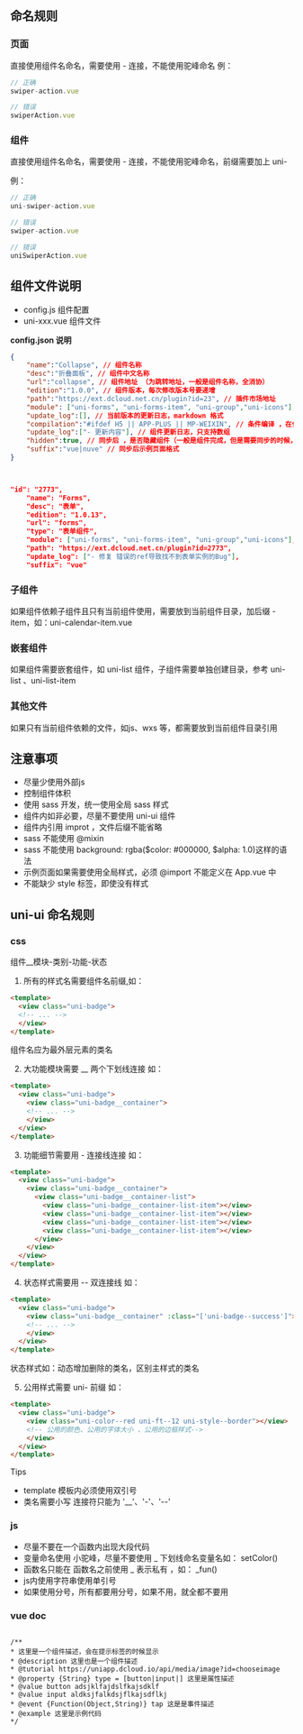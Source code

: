 
## 命名规则
### 页面
直接使用组件名命名，需要使用 - 连接，不能使用驼峰命名
例：
```javascript
// 正确
swiper-action.vue

// 错误
swiperAction.vue

```

### 组件 
直接使用组件名命名，需要使用 - 连接，不能使用驼峰命名，前缀需要加上 uni- 

例：
```javascript
// 正确
uni-swiper-action.vue

// 错误
swiper-action.vue

// 错误
uniSwiperAction.vue
```


## 组件文件说明
- config.js 组件配置
- uni-xxx.vue 组件文件

**config.json 说明**

```json
{
	"name":"Collapse", // 组件名称
	"desc":"折叠面板", // 组件中文名称
	"url":"collapse", // 组件地址 （为跳转地址，一般是组件名称，全消协）
	"edition":"1.0.0", // 组件版本，每次修改版本号要递增
	"path":"https://ext.dcloud.net.cn/plugin?id=23", // 插件市场地址
	"module": ["uni-forms", "uni-forms-item", "uni-group","uni-icons"], // 组件包含依赖那些其他组件
	"update_log":[], // 当前版本的更新日志，markdown 格式
	"compilation":"#ifdef H5 || APP-PLUS || MP-WEIXIN", // 条件编译 ，在什么平台使用，或者在什么平台不使用这个组件
	"update_log":["- 更新内容"], // 组件更新日志，只支持数组
	"hidden":true, // 同步后 ，是否隐藏组件（一般是组件完成，但是需要同步的时候，需要设置为 true ，正常情况不需要写这个参数）
	"suffix":"vue|nuve" // 同步后示例页面格式
}



"id": "2773",
	"name": "Forms",
	"desc": "表单",
	"edition": "1.0.13",
	"url": "forms",
	"type": "表单组件",
	"module": ["uni-forms", "uni-forms-item", "uni-group","uni-icons"],
	"path": "https://ext.dcloud.net.cn/plugin?id=2773",
	"update_log": ["- 修复 错误的ref导致找不到表单实例的Bug"],
	"suffix": "vue"


```

### 子组件
如果组件依赖子组件且只有当前组件使用，需要放到当前组件目录，加后缀 -item，如：uni-calendar-item.vue

### 嵌套组件
如果组件需要嵌套组件，如 uni-list 组件，子组件需要单独创建目录，参考 uni-list 、uni-list-item

### 其他文件
如果只有当前组件依赖的文件，如js、wxs 等，都需要放到当前组件目录引用



## 注意事项
- 尽量少使用外部js
- 控制组件体积 
- 使用 sass 开发，统一使用全局 sass 样式
- 组件内如非必要，尽量不要使用 uni-ui 组件
- 组件内引用 improt ，文件后缀不能省略
- sass 不能使用 @mixin
- sass 不能使用 background: rgba($color: #000000, $alpha: 1.0)这样的语法
- 示例页面如果需要使用全局样式，必须 @import 不能定义在 App.vue 中
- 不能缺少 style 标签，即使没有样式
## uni-ui 命名规则

### css 
组件__模块-类别-功能-状态
1. 所有的样式名需要组件名前缀,如：
```html
<template>
  <view class="uni-badge">
  <!-- ... -->
  </view>
</template>

```
组件名应为最外层元素的类名

2. 大功能模块需要 __ 两个下划线连接 如：
```html
<template>
  <view class="uni-badge">
    <view class="uni-badge__container">
    <!-- ... -->
    </view>
  </view>
</template>

```

3. 功能细节需要用 - 连接线连接 如：

```html
<template>
  <view class="uni-badge">
    <view class="uni-badge__container">
      <view class="uni-badge__container-list">
        <view class="uni-badge__container-list-item"></view>
        <view class="uni-badge__container-list-item"></view>
        <view class="uni-badge__container-list-item"></view>
        <view class="uni-badge__container-list-item"></view>
      </view>
    </view>
  </view>
</template>

```

4. 状态样式需要用 -- 双连接线 如：

```html
<template>
  <view class="uni-badge">
    <view class="uni-badge__container" :class="['uni-badge--success']">
    <!-- ... -->
    </view>
  </view>
</template>

```
状态样式如：动态增加删除的类名，区别主样式的类名

5. 公用样式需要 uni- 前缀 如：

```html
<template>
  <view class="uni-badge">
    <view class="uni-color--red uni-ft--12 uni-style--border"></view>
    <!-- 公用的颜色、公用的字体大小 、公用的边框样式-->
    </view>
  </view>
</template>

```

Tips
- template 模板内必须使用双引号
- 类名需要小写 连接符只能为 '__'、'-'、'--'

### js

- 尽量不要在一个函数内出现大段代码
- 变量命名使用 小驼峰，尽量不要使用 _ 下划线命名变量名如： setColor()
- 函数名只能在 函数名之前使用 _ 表示私有 ，如： _fun()
- js内使用字符串使用单引号
- 如果使用分号，所有都要用分号，如果不用，就全都不要用



### vue doc
```javasceipr

/**  
* 这里是一个组件描述，会在提示标签的时候显示  
* @description 这里也是一个组件描述  
* @tutorial https://uniapp.dcloud.io/api/media/image?id=chooseimage  
* @property {String} type = [button|input|] 这里是属性描述	
* @value button adsjklfajdslfkajsdklf
* @value input aldksjfalkdsjflkajsdflkj
* @event {Function(Object,String)} tap 这是是事件描述   
* @example 这里是示例代码 
*/

```